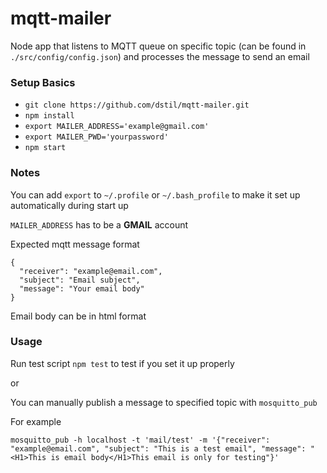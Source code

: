 # mqtt-mailer

Node app that listens to MQTT queue on specific topic (can be found in `./src/config/config.json`) and processes the message to send an email

### Setup Basics
- `git clone https://github.com/dstil/mqtt-mailer.git`
- `npm install`
- `export MAILER_ADDRESS='example@gmail.com'`
- `export MAILER_PWD='yourpassword'`
- `npm start`


### Notes
You can add `export` to `~/.profile` or `~/.bash_profile` to make it set up automatically during start up

`MAILER_ADDRESS` has to be a **GMAIL** account

Expected mqtt message format
```
{
  "receiver": "example@email.com",
  "subject": "Email subject",
  "message": "Your email body"
}
```
Email body can be in html format

### Usage
Run test script `npm test` to test if you set it up properly

or

You can manually publish a message to specified topic with `mosquitto_pub`

For example

`mosquitto_pub -h localhost -t 'mail/test' -m '{"receiver": "example@email.com", "subject": "This is a test email", "message": "<H1>This is email body</H1>This email is only for testing"}'`
